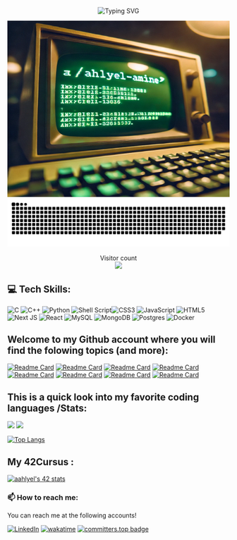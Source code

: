 <div>
<p align=center>
  <img src="https://readme-typing-svg.herokuapp.com?font=Fira+Code&pause=1000&color=86A72E&background=5E5E5E00&center=true&vCenter=true&width=300&lines=%3C%2Fahlyel-amine%3E;Welcome+to+my+profile!" alt="Typing SVG" /><br>
</p>

</div>
<div align="center">
  <img  src="./ahlyel-amine.webp" width="600px" height="400px" >
</div>


<picture>
  <source media="(prefers-color-scheme: dark)" srcset="https://raw.githubusercontent.com/ahlyel-amine/ahlyel-amine/output/github-contribution-grid-snake-dark.svg">
  <img alt="github contribution grid snake animation" src="https://raw.githubusercontent.com/ahlyel-amine/ahlyel-amine/output/github-contribution-grid-snake.svg">
</picture>

<p align="center"> 
  Visitor count<br>
  <img src="https://profile-counter.glitch.me/ahlyel-amine/count.svg" />
</p>

## 💻 Tech Skills:
![C](https://img.shields.io/badge/c-%2300599C.svg?style=for-the-badge&logo=c&logoColor=white) ![C++](https://img.shields.io/badge/c++-%2300599C.svg?style=for-the-badge&logo=c%2B%2B&logoColor=white) ![Python](https://img.shields.io/badge/python-3670A0?style=for-the-badge&logo=python&logoColor=ffdd54) ![Shell Script](https://img.shields.io/badge/shell_script-%23121011.svg?style=for-the-badge&logo=gnu-bash&logoColor=white)![CSS3](https://img.shields.io/badge/css3-%231572B6.svg?style=for-the-badge&logo=css3&logoColor=white) ![JavaScript](https://img.shields.io/badge/javascript-%23323330.svg?style=for-the-badge&logo=javascript&logoColor=%23F7DF1E) ![HTML5](https://img.shields.io/badge/html5-%23E34F26.svg?style=for-the-badge&logo=html5&logoColor=white) ![Next JS](https://img.shields.io/badge/Next-black?style=for-the-badge&logo=next.js&logoColor=white) ![React](https://img.shields.io/badge/react-%2320232a.svg?style=for-the-badge&logo=react&logoColor=%2361DAFB) ![MySQL](https://img.shields.io/badge/mysql-%2300000f.svg?style=for-the-badge&logo=mysql&logoColor=white) ![MongoDB](https://img.shields.io/badge/MongoDB-%234ea94b.svg?style=for-the-badge&logo=mongodb&logoColor=white) ![Postgres](https://img.shields.io/badge/postgres-%23316192.svg?style=for-the-badge&logo=postgresql&logoColor=white) ![Docker](https://img.shields.io/badge/docker-%230db7ed.svg?style=for-the-badge&logo=docker&logoColor=white)


##
<h2> Welcome to my Github account where you will find the folowing topics (and more):</h2>
 
[![Readme Card](https://github-readme-stats.vercel.app/api/pin/?username=ahlyel-amine&repo=mini_shell&theme=gruvbox)](https://github.com/ahlyel-amine/mini_shell) [![Readme Card](https://github-readme-stats.vercel.app/api/pin/?username=ahlyel-amine&repo=minirt&theme=gruvbox)](https://github.com/ahlyel-amine/minirt) [![Readme Card](https://github-readme-stats.vercel.app/api/pin/?username=ahlyel-amine&repo=Philosophers&theme=gruvbox)](https://github.com/ahlyel-amine/Philosophers)  [![Readme Card](https://github-readme-stats.vercel.app/api/pin/?username=ahlyel-amine&repo=-LSSE-Linux-System-Security-Enhancer&theme=gruvbox)](https://github.com/ahlyel-amine/-LSSE-Linux-System-Security-Enhancer)  [![Readme Card](https://github-readme-stats.vercel.app/api/pin/?username=ahlyel-amine&repo=ft_IRC&theme=gruvbox)](https://github.com/ahlyel-amine/ft_IRC)
 [![Readme Card](https://github-readme-stats.vercel.app/api/pin/?username=ahlyel-amine&repo=python-for-data-science-pool&theme=gruvbox)](https://github.com/ahlyel-amine/python-for-data-science-pool) [![Readme Card](https://github-readme-stats.vercel.app/api/pin/?username=ahlyel-amine&repo=Push_swap&theme=gruvbox)](https://github.com/ahlyel-amine/Push_swap) [![Readme Card](https://github-readme-stats.vercel.app/api/pin/?username=ahlyel-amine&repo=netPractice&theme=gruvbox)](https://github.com/ahlyel-amine/netPractice)   

 <h2>This is a quick look into my favorite coding languages /Stats:</h2>
 <p align="left">
  <img width="43%" src="https://awesome-github-stats.azurewebsites.net/user-stats/ahlyel-amine?cardType=github&theme=gruvbox" />
  <img width="48%" src="https://github-readme-streak-stats.herokuapp.com/?user=ahlyel-amine&theme=gruvbox" />
</p>


[![Top Langs](https://github-readme-stats.vercel.app/api/top-langs/?username=ahlyel-amine&hide=Jupyter%20Notebook&layout=compact&theme=gruvbox)](https://github.com/rahulbordoloi/github-readme-stats)
  <br>
   <h2>  My 42Cursus : </h2>
  
[![aahlyel's 42 stats](https://badge.mediaplus.ma/kettlebells/aahlyel)](https://github.com/oakoudad/badge42)
 <h3>📫 How to reach me:</h3>
<p>You can reach me at the following accounts!</p>

[![LinkedIn](https://img.shields.io/badge/LinkedIn-Amine%20Ahlyel-blue?style=flat&logo=linkedin)](https://www.linkedin.com/in/amine-ahlyel-b21a86198/)
[![wakatime](https://wakatime.com/badge/user/018dad55-12ef-4d7e-9280-7d4d54ff969e.svg)](https://wakatime.com/@018dad55-12ef-4d7e-9280-7d4d54ff969e)
[![committers.top badge](https://user-badge.committers.top/morocco/ahlyel-amine.svg)](https://user-badge.committers.top/morocco/ahlyel-amine)

